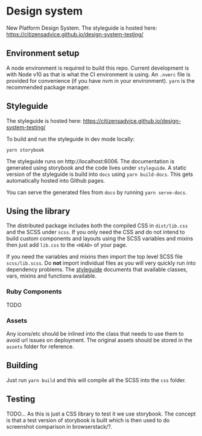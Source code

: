 # Design system

New Platform Design System. The styleguide is hosted here: https://citizensadvice.github.io/design-system-testing/

## Environment setup

A node environment is required to build this repo. Current development is with Node v10 as that is what the CI environment is using. An `.nvmrc` file is provided for convenience (if you have nvm in your environment). `yarn` is the recommended package manager.

## Styleguide 

The styleguide is hosted here: https://citizensadvice.github.io/design-system-testing/

To build and run the styleguide in dev mode locally:

```
yarn storybook
```

The styleguide runs on http://localhost:6006. The documentation is generated using storybook and the code lives under `styleguide`. A static version of the styleguide is build into `docs` using `yarn build-docs`. This gets automatically hosted into Github pages. 

You can serve the generated files from `docs` by running `yarn serve-docs`.

## Using the library

The distributed package includes both the compiled CSS in `dist/lib.css` and the SCSS under `scss`. If you only need the CSS and do not intend to build custom components and layouts using the SCSS variables and mixins then just add `lib.css` to the `<HEAD>` of your page.

If you need the variables and mixins then import the top level SCSS file `scss/lib.scss`. Do **not** import individual files as you will very quickly run into dependency problems. The [styleguide](https://citizensadvice.github.io/design-system-testing/) documents that available classes, vars, mixins and functions available.

### Ruby Components

TODO

### Assets

Any icons/etc should be inlined into the class that needs to use them to avoid url issues on deployment. The original assets should  be stored in the `assets` folder for reference.

## Building

Just run `yarn build` and this will compile all the SCSS into the `css` folder.

## Testing

TODO... As this is just a CSS library to test it we use storybook. The concept is that a test version of storybook is built which is then used to do screenshot comparison in browserstack/?.
